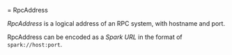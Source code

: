 = RpcAddress

*RpcAddress* is a logical address of an RPC system, with hostname and port.

RpcAddress can be encoded as a *Spark URL* in the format of `spark://host:port`.
